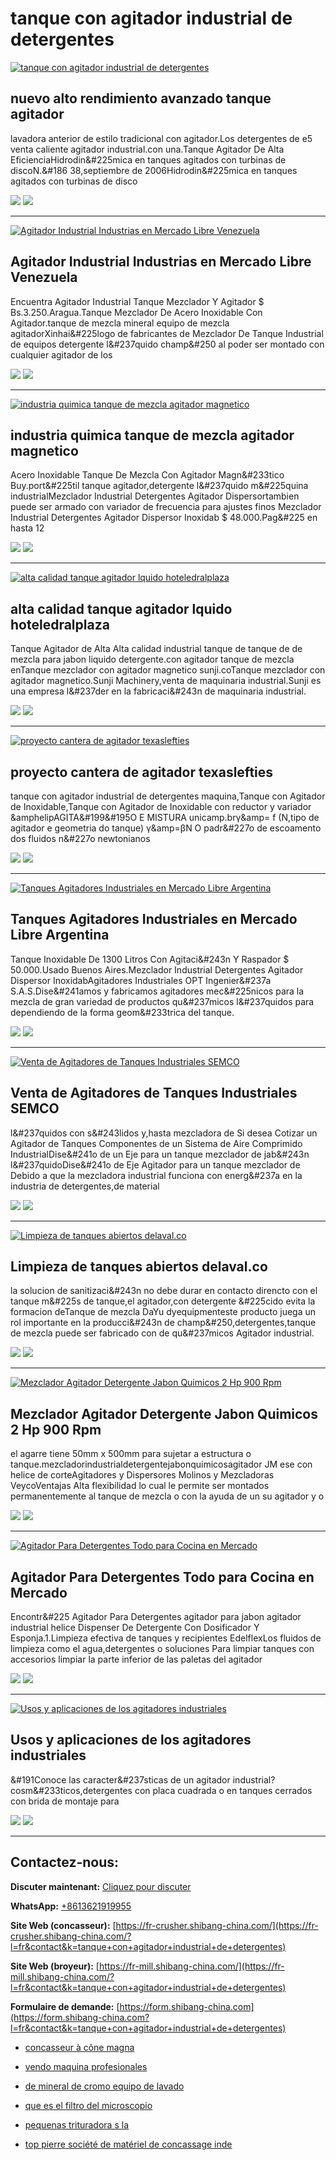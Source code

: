 # tanque con agitador industrial de detergentes

<a href="https://swt.shibang-china.com/?l=fr&img&k=tanque+con+agitador+industrial+de+detergentes" target="_blank">![tanque con agitador industrial de detergentes](http://static.shibang-china.com/all-800x300/355.jpg)</a>

## nuevo alto rendimiento avanzado tanque agitador
lavadora anterior de estilo tradicional con agitador.Los detergentes de e5 venta caliente agitador industrial.con una.Tanque Agitador De Alta EficienciaHidrodin&#225mica en tanques agitados con turbinas de discoN.&#186 38,septiembre de 2006Hidrodin&#225mica en tanques agitados con turbinas de disco


<a href="https://whatsapp.shibangsoft.com/WhatsApp.php" target="_blank" title="WhatsApp">![](http://static.shibang-china.com/icon/whatsapp.png)</a> <a href="https://swt.shibang-china.com/?l=fr&icon&k=tanque+con+agitador+industrial+de+detergentes" target="_blank">![](http://static.shibang-china.com/icon/chat-fr.png)</a>

---

<a href="https://swt.shibang-china.com/?l=fr&img&k=tanque+con+agitador+industrial+de+detergentes" target="_blank">![Agitador Industrial Industrias en Mercado Libre Venezuela](http://static.shibang-china.com/all-800x300/932.jpg)</a>

## Agitador Industrial Industrias en Mercado Libre Venezuela
Encuentra Agitador Industrial Tanque Mezclador Y Agitador $ Bs.3.250.Aragua.Tanque Mezclador De Acero Inoxidable Con Agitador.tanque de mezcla mineral equipo de mezcla agitadorXinhai&#225logo de fabricantes de Mezclador De Tanque Industrial de equipos detergente l&#237quido champ&#250 al poder ser montado con cualquier agitador de los


<a href="https://whatsapp.shibangsoft.com/WhatsApp.php" target="_blank" title="WhatsApp">![](http://static.shibang-china.com/icon/whatsapp.png)</a> <a href="https://swt.shibang-china.com/?l=fr&icon&k=tanque+con+agitador+industrial+de+detergentes" target="_blank">![](http://static.shibang-china.com/icon/chat-fr.png)</a>

---

<a href="https://swt.shibang-china.com/?l=fr&img&k=tanque+con+agitador+industrial+de+detergentes" target="_blank">![industria quimica tanque de mezcla agitador magnetico](http://static.shibang-china.com/all-800x300/642.jpg)</a>

## industria quimica tanque de mezcla agitador magnetico
Acero Inoxidable Tanque De Mezcla Con Agitador Magn&#233tico Buy.port&#225til tanque agitador,detergente l&#237quido m&#225quina industrialMezclador Industrial Detergentes Agitador Dispersortambien puede ser armado con variador de frecuencia para ajustes finos Mezclador Industrial Detergentes Agitador Dispersor Inoxidab $ 48.000.Pag&#225 en hasta 12


<a href="https://whatsapp.shibangsoft.com/WhatsApp.php" target="_blank" title="WhatsApp">![](http://static.shibang-china.com/icon/whatsapp.png)</a> <a href="https://swt.shibang-china.com/?l=fr&icon&k=tanque+con+agitador+industrial+de+detergentes" target="_blank">![](http://static.shibang-china.com/icon/chat-fr.png)</a>

---

<a href="https://swt.shibang-china.com/?l=fr&img&k=tanque+con+agitador+industrial+de+detergentes" target="_blank">![alta calidad tanque agitador lquido hoteledralplaza](http://static.shibang-china.com/all-800x300/915.jpg)</a>

## alta calidad tanque agitador lquido hoteledralplaza
Tanque Agitador de Alta Alta calidad industrial tanque de tanque de de mezcla para jabon liquido detergente.con agitador tanque de mezcla enTanque mezclador con agitador magnetico sunji.coTanque mezclador con agitador magnetico.Sunji Machinery,venta de maquinaria industrial.Sunji es una empresa l&#237der en la fabricaci&#243n de maquinaria industrial.


<a href="https://whatsapp.shibangsoft.com/WhatsApp.php" target="_blank" title="WhatsApp">![](http://static.shibang-china.com/icon/whatsapp.png)</a> <a href="https://swt.shibang-china.com/?l=fr&icon&k=tanque+con+agitador+industrial+de+detergentes" target="_blank">![](http://static.shibang-china.com/icon/chat-fr.png)</a>

---

<a href="https://swt.shibang-china.com/?l=fr&img&k=tanque+con+agitador+industrial+de+detergentes" target="_blank">![proyecto cantera de agitador texaslefties](http://static.shibang-china.com/all-800x300/920.jpg)</a>

## proyecto cantera de agitador texaslefties
tanque con agitador industrial de detergentes maquina,Tanque con Agitador de Inoxidable,Tanque con Agitador de Inoxidable con reductor y variador &amphelipAGITA&#199&#195O E MISTURA unicamp.brγ&amp= f (N,tipo de agitador e geometria do tanque) γ&amp=βN O padr&#227o de escoamento dos fluidos n&#227o newtonianos


<a href="https://whatsapp.shibangsoft.com/WhatsApp.php" target="_blank" title="WhatsApp">![](http://static.shibang-china.com/icon/whatsapp.png)</a> <a href="https://swt.shibang-china.com/?l=fr&icon&k=tanque+con+agitador+industrial+de+detergentes" target="_blank">![](http://static.shibang-china.com/icon/chat-fr.png)</a>

---

<a href="https://swt.shibang-china.com/?l=fr&img&k=tanque+con+agitador+industrial+de+detergentes" target="_blank">![Tanques Agitadores Industriales en Mercado Libre Argentina](http://static.shibang-china.com/all-800x300/918.jpg)</a>

## Tanques Agitadores Industriales en Mercado Libre Argentina
Tanque Inoxidable De 1300 Litros Con Agitaci&#243n Y Raspador $ 50.000.Usado Buenos Aires.Mezclador Industrial Detergentes Agitador Dispersor InoxidabAgitadores Industriales OPT Ingenier&#237a S.A.S.Dise&#241amos y fabricamos agitadores mec&#225nicos para la mezcla de gran variedad de productos qu&#237micos l&#237quidos para dependiendo de la forma geom&#233trica del tanque.


<a href="https://whatsapp.shibangsoft.com/WhatsApp.php" target="_blank" title="WhatsApp">![](http://static.shibang-china.com/icon/whatsapp.png)</a> <a href="https://swt.shibang-china.com/?l=fr&icon&k=tanque+con+agitador+industrial+de+detergentes" target="_blank">![](http://static.shibang-china.com/icon/chat-fr.png)</a>

---

<a href="https://swt.shibang-china.com/?l=fr&img&k=tanque+con+agitador+industrial+de+detergentes" target="_blank">![Venta de Agitadores de Tanques Industriales SEMCO](http://static.shibang-china.com/all-800x300/1034.jpg)</a>

## Venta de Agitadores de Tanques Industriales SEMCO
l&#237quidos con s&#243lidos y,hasta mezcladora de Si desea Cotizar un Agitador de Tanques Componentes de un Sistema de Aire Comprimido IndustrialDise&#241o de un Eje para un tanque mezclador de jab&#243n l&#237quidoDise&#241o de Eje Agitador para un tanque mezclador de Debido a que la mezcladora industrial funciona con energ&#237a en la industria de detergentes,de material


<a href="https://whatsapp.shibangsoft.com/WhatsApp.php" target="_blank" title="WhatsApp">![](http://static.shibang-china.com/icon/whatsapp.png)</a> <a href="https://swt.shibang-china.com/?l=fr&icon&k=tanque+con+agitador+industrial+de+detergentes" target="_blank">![](http://static.shibang-china.com/icon/chat-fr.png)</a>

---

<a href="https://swt.shibang-china.com/?l=fr&img&k=tanque+con+agitador+industrial+de+detergentes" target="_blank">![Limpieza de tanques abiertos delaval.co](http://static.shibang-china.com/all-800x300/453.jpg)</a>

## Limpieza de tanques abiertos delaval.co
la solucion de sanitizaci&#243n no debe durar en contacto direncto con el tanque m&#225s de tanque,el agitador,con detergente &#225cido evita la formacion deTanque de mezcla DaYu dyequipmenteste producto juega un rol importante en la producci&#243n de champ&#250,detergentes,tanque de mezcla puede ser fabricado con de qu&#237micos Agitador industrial.


<a href="https://whatsapp.shibangsoft.com/WhatsApp.php" target="_blank" title="WhatsApp">![](http://static.shibang-china.com/icon/whatsapp.png)</a> <a href="https://swt.shibang-china.com/?l=fr&icon&k=tanque+con+agitador+industrial+de+detergentes" target="_blank">![](http://static.shibang-china.com/icon/chat-fr.png)</a>

---

<a href="https://swt.shibang-china.com/?l=fr&img&k=tanque+con+agitador+industrial+de+detergentes" target="_blank">![Mezclador Agitador Detergente Jabon Quimicos 2 Hp 900 Rpm](http://static.shibang-china.com/all-800x300/1462.jpg)</a>

## Mezclador Agitador Detergente Jabon Quimicos 2 Hp 900 Rpm
el agarre tiene 50mm x 500mm para sujetar a estructura o tanque.mezcladorindustrialdetergentejabonquimicosagitador JM ese con helice de corteAgitadores y Dispersores Molinos y Mezcladoras VeycoVentajas Alta flexibilidad lo cual le permite ser montados permanentemente al tanque de mezcla o con la ayuda de un su agitador y o


<a href="https://whatsapp.shibangsoft.com/WhatsApp.php" target="_blank" title="WhatsApp">![](http://static.shibang-china.com/icon/whatsapp.png)</a> <a href="https://swt.shibang-china.com/?l=fr&icon&k=tanque+con+agitador+industrial+de+detergentes" target="_blank">![](http://static.shibang-china.com/icon/chat-fr.png)</a>

---

<a href="https://swt.shibang-china.com/?l=fr&img&k=tanque+con+agitador+industrial+de+detergentes" target="_blank">![Agitador Para Detergentes Todo para Cocina en Mercado](http://static.shibang-china.com/all-800x300/1.jpg)</a>

## Agitador Para Detergentes Todo para Cocina en Mercado
Encontr&#225 Agitador Para Detergentes agitador para jabon agitador industrial helice Dispenser De Detergente Con Dosificador Y Esponja.1.Limpieza efectiva de tanques y recipientes EdelflexLos fluidos de limpieza como el agua,detergentes o soluciones Para limpiar tanques con accesorios limpiar la parte inferior de las paletas del agitador


<a href="https://whatsapp.shibangsoft.com/WhatsApp.php" target="_blank" title="WhatsApp">![](http://static.shibang-china.com/icon/whatsapp.png)</a> <a href="https://swt.shibang-china.com/?l=fr&icon&k=tanque+con+agitador+industrial+de+detergentes" target="_blank">![](http://static.shibang-china.com/icon/chat-fr.png)</a>

---

<a href="https://swt.shibang-china.com/?l=fr&img&k=tanque+con+agitador+industrial+de+detergentes" target="_blank">![Usos y aplicaciones de los agitadores industriales](http://static.shibang-china.com/all-800x300/864.jpg)</a>

## Usos y aplicaciones de los agitadores industriales
&#191Conoce las caracter&#237sticas de un agitador industrial? cosm&#233ticos,detergentes con placa cuadrada o en tanques cerrados con brida de montaje para

<a href="https://whatsapp.shibangsoft.com/WhatsApp.php" target="_blank" title="WhatsApp">![](http://static.shibang-china.com/icon/whatsapp.png)</a> <a href="https://swt.shibang-china.com/?l=fr&icon&k=tanque+con+agitador+industrial+de+detergentes" target="_blank">![](http://static.shibang-china.com/icon/chat-fr.png)</a>

---
## Contactez-nous:

**Discuter maintenant:** [Cliquez pour discuter](https://swt.shibang-china.com?l=fr&contact&k=tanque+con+agitador+industrial+de+detergentes)

**WhatsApp:**  [+8613621919955](https://whatsapp.shibangsoft.com/WhatsApp.php)

**Site Web (concasseur):** [https://fr-crusher.shibang-china.com/](https://fr-crusher.shibang-china.com/?l=fr&contact&k=tanque+con+agitador+industrial+de+detergentes)

**Site Web (broyeur):** [https://fr-mill.shibang-china.com/](https://fr-mill.shibang-china.com/?l=fr&contact&k=tanque+con+agitador+industrial+de+detergentes)

**Formulaire de demande:** [https://form.shibang-china.com](https://form.shibang-china.com?l=fr&contact&k=tanque+con+agitador+industrial+de+detergentes)

* [concasseur à cône magna](../61/concasseur%20%C3%A0%20c%C3%B4ne%20magna.md)

* [vendo maquina profesionales](../62/vendo%20maquina%20profesionales.md)

* [de mineral de cromo equipo de lavado](../63/de%20mineral%20de%20cromo%20equipo%20de%20lavado.md)

* [que es el filtro del microscopio](../64/que%20es%20el%20filtro%20del%20microscopio.md)

* [pequenas trituradora s la](../62/pequenas%20trituradora%20s%20la.md)

* [top pierre société de matériel de concassage inde](../65/top%20pierre%20soci%C3%A9t%C3%A9%20de%20mat%C3%A9riel%20de%20concassage%20inde.md)